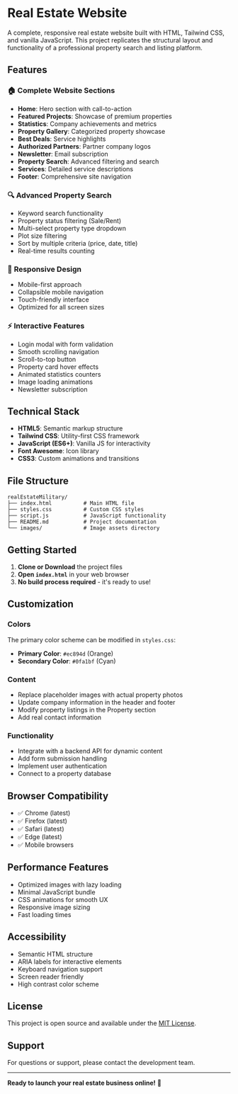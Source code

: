 # Real Estate Website

A complete, responsive real estate website built with HTML, Tailwind CSS, and vanilla JavaScript. This project replicates the structural layout and functionality of a professional property search and listing platform.

## Features

### 🏠 **Complete Website Sections**
- **Home**: Hero section with call-to-action
- **Featured Projects**: Showcase of premium properties
- **Statistics**: Company achievements and metrics
- **Property Gallery**: Categorized property showcase
- **Best Deals**: Service highlights
- **Authorized Partners**: Partner company logos
- **Newsletter**: Email subscription
- **Property Search**: Advanced filtering and search
- **Services**: Detailed service descriptions
- **Footer**: Comprehensive site navigation

### 🔍 **Advanced Property Search**
- Keyword search functionality
- Property status filtering (Sale/Rent)
- Multi-select property type dropdown
- Plot size filtering
- Sort by multiple criteria (price, date, title)
- Real-time results counting

### 📱 **Responsive Design**
- Mobile-first approach
- Collapsible mobile navigation
- Touch-friendly interface
- Optimized for all screen sizes

### ⚡ **Interactive Features**
- Login modal with form validation
- Smooth scrolling navigation
- Scroll-to-top button
- Property card hover effects
- Animated statistics counters
- Image loading animations
- Newsletter subscription

## Technical Stack

- **HTML5**: Semantic markup structure
- **Tailwind CSS**: Utility-first CSS framework
- **JavaScript (ES6+)**: Vanilla JS for interactivity
- **Font Awesome**: Icon library
- **CSS3**: Custom animations and transitions

## File Structure

```
realEstateMilitary/
├── index.html          # Main HTML file
├── styles.css          # Custom CSS styles
├── script.js           # JavaScript functionality
├── README.md           # Project documentation
└── images/             # Image assets directory
```

## Getting Started

1. **Clone or Download** the project files
2. **Open `index.html`** in your web browser
3. **No build process required** - it's ready to use!

## Customization

### Colors
The primary color scheme can be modified in `styles.css`:
- **Primary Color**: `#ec894d` (Orange)
- **Secondary Color**: `#0fa1bf` (Cyan)

### Content
- Replace placeholder images with actual property photos
- Update company information in the header and footer
- Modify property listings in the Property section
- Add real contact information

### Functionality
- Integrate with a backend API for dynamic content
- Add form submission handling
- Implement user authentication
- Connect to a property database

## Browser Compatibility

- ✅ Chrome (latest)
- ✅ Firefox (latest)
- ✅ Safari (latest)
- ✅ Edge (latest)
- ✅ Mobile browsers

## Performance Features

- Optimized images with lazy loading
- Minimal JavaScript bundle
- CSS animations for smooth UX
- Responsive image sizing
- Fast loading times

## Accessibility

- Semantic HTML structure
- ARIA labels for interactive elements
- Keyboard navigation support
- Screen reader friendly
- High contrast color scheme

## License

This project is open source and available under the [MIT License](LICENSE).

## Support

For questions or support, please contact the development team.

---

**Ready to launch your real estate business online!** 🚀 